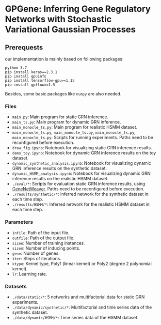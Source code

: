 # GPGene: Inferring Gene Regulatory Networks with Stochastic Variational Gaussian Processes

## Prerequests
our implementation is mainly based on following packages:

```
python 3.7
pip install keras==2.3.1
pip install gpuinfo
pip install tensorflow-gpu==1.15
pip install gpflow==1.5
```

Besides, some basic packages like `numpy` are also needed.

### Files

- `main.py`: Main program for static GRN inference.
- `main_ts.py`: Main program for dynamic GRN inference.
- `main_monocle_ts.py`: Main program for realistic HSMM dataset.
- `main_monocle_ts.py`, `main_monocle_ts.py`, `main_monocle_ts.py`, `main_monocle_ts.py`: Scripts for running experiments. Paths need to be reconfigured before execution.
- `draw_fig.ipynb`: Notebook for visualizing static GRN inference results.
- `demo_toy.ipynb`: Notebook for dynamic GRN inference results on the toy dataset.
- `dynamic_synthetic_analysis.ipynb`: Notebook for visualizing dynamic GRN inference results on the synthetic dataset.
- `dynamic_HSMM_analysis.ipynb`: Notebook for visualizing dynamic GRN inference results on the realistic HSMM dataset.
- `./eval/*`:  Scripts for evaluation static GRN inference results, using [GeneNetWeaver](https://github.com/tschaffter/gnw).  Paths need to be reconfigured before execution.
- `./results/synthetic/*`:  Inferred network for the synthetic dataset in each time step.
- `./results/HSMM/*`:  Inferred network for the realistic HSMM dataset in each time step.

### Parameters

- `infile`: Path of the input file.
- `outfile`: Path of the output file.
- `sizen`: Number of training instances.
- `sizem`: Number of inducing points.
- `gene`: Number of genes.
- `iter`: Steps of iterations.
- `ktype`: Kernel type, Poly1 (linear kernel) or Poly2 (degree 2 polynomial kernel).
- `lr`: Learning rate.

### Datasets

- `./data/static/*`: 5 networks and multifactorial data for static GRN experiments.
- `./data/dynamic/synthetic/*`: Multifactorial and time series data of the synthetic dataset.
- `./data/dynamic/HSMM/*`: Time series data of the HSMM dataset.
